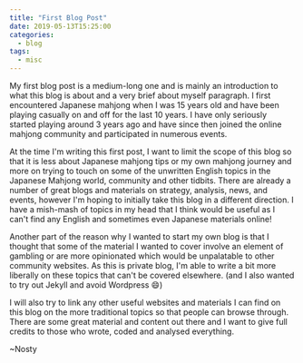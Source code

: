 ```yaml
---
title: "First Blog Post"
date: 2019-05-13T15:25:00
categories:
  - blog
tags:
  - misc
---
```


My first blog post is a medium-long one and is mainly an introduction to what this blog is about and a very brief about myself paragraph. I first encountered Japanese mahjong when I was 15 years old and have been playing casually on and off for the last 10 years. I have only seriously started playing around 3 years ago and have since then joined the online mahjong community and participated in numerous events.

At the time I'm writing this first post, I want to limit the scope of this blog so that it is less about Japanese mahjong tips or my own mahjong journey and more on trying to touch on some of the  unwritten English topics in the Japanese Mahjong world, community and other tidbits. There are already a number of great blogs and materials on strategy, analysis, news, and events, however I'm hoping to initially take this blog in a different direction. I have a mish-mash of topics in my head that I think would be useful as I can't find any English and sometimes even Japanese materials online!

Another part of the reason why I wanted to start my own blog is that I thought that some of the material I wanted to cover involve an element of gambling or are more opinionated which would be unpalatable to other community websites. As this is private blog, I'm able to write a bit more liberally on these topics that can't be covered elsewhere. (and I also wanted to try out Jekyll and avoid Wordpress :smile:)

I will also try to link any other useful websites and materials I can find on this blog on the more traditional topics so that people can browse through. There are some great material and content out there and I want to give full credits to those who wrote, coded and analysed everything.

~Nosty
